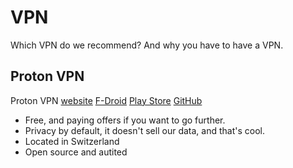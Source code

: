 # VPN
Which VPN do we recommend? And why you have to have a VPN.
## Proton VPN
Proton VPN [website](https://protonvpn.com) [F-Droid](https://f-droid.org/en/packages/ch.protonvpn.android/) [Play Store](https://play.google.com/store/apps/details?id=ch.protonvpn.android) [GitHub](https://github.com/ProtonVPN/android-app)
- Free, and paying offers if you want to go further.
- Privacy by default, it doesn't sell our data, and that's cool.
- Located in Switzerland
- Open source and autited
